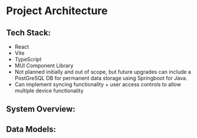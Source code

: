 # Project Architecture

## Tech Stack:

- React
- Vite
- TypeScript
- MUI Component Library
- Not planned initially and out of scope, but future upgrades can include a PostGreSQL DB for permanent data storage using Springboot for Java.
- Can implement syncing functionality + user access controls to allow multiple device functionality

## System Overview:

## Data Models:
